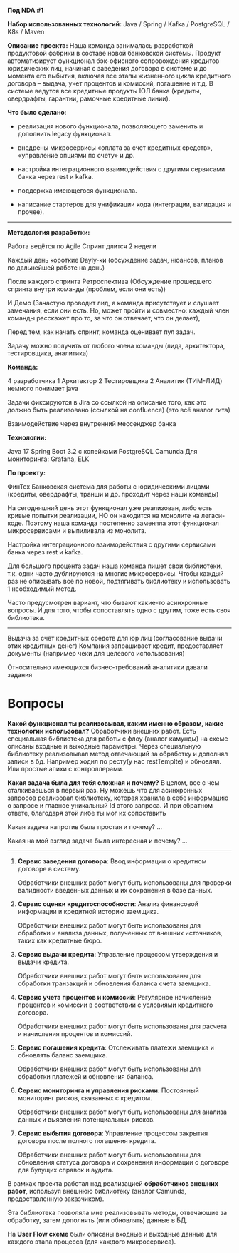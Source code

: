 **Под NDA #1**

**Набор использованных технологий:**
	Java / Spring / Kafka / PostgreSQL / K8s / Maven

**Описание проекта:**
	Наша команда занималась разработкой продуктовой фабрики в составе новой банковской системы. Продукт автоматизирует функционал бэк-офисного сопровождения кредитов юридических лиц, начиная с заведения договора в системе и до момента его выбытия, включая все этапы жизненного цикла кредитного договора – выдача, учет процентов и комиссий, погашение и т.д.
	В системе ведутся все кредитные продукты ЮЛ банка (кредиты, овердрафты, гарантии, рамочные кредитные линии).

**Что было сделано**:
- реализация нового функционала, позволяющего заменить и дополнить legacy функционал.

- внедрены микросервисы «оплата за счет кредитных средств», «управление опциями по счету» и др.

- настройка интеграционного взаимодействия с другими сервисами банка через rest и kafka.

- поддержка имеющегося функционала.

- написание стартеров для унификации кода (интеграции, валидация и прочее).

---

**Методология разработки:**

Работа ведётся по Agile 
Спринт длится 2 недели

Каждый день короткие Dayly-ки (обсуждение задач, нюансов, планов по дальнейшей работе на день)

После каждого спринта Ретроспектива (Обсуждение прошедшего спринта внутри команды (проблем, если они есть))

И Демо (Зачастую проводит лид, а команда присутствует и слушает замечания, если они есть. Но, может пройти и совместно: каждый член команды расскажет про то, за что он отвечает, что он делает), 

Перед тем, как начать спринт, команда оценивает пул задач.

Задачу можно получить от любого члена команды (лида, архитектора, тестировщика, аналитика)

**Команда:**

4 разработчика
1 Архитектор
2 Тестировщика
2 Аналитик (ТИМ-ЛИД) немного понимает java

Задачи фиксируются в Jira со ссылкой на описание того, как это должно быть реализовано (ссылкой на confluence) (это всё аналог гита)

Взаимодействие через внутренний мессенджер банка

**Технологии:**

Java 17
Spring Boot 3.2 c копейками
PostgreSQL
Camunda
Для мониторинга: Grafana, ELK

**По проекту:**

ФинТех
Банковская система для работы с юридическими лицами (кредиты, овердрафты, транши и др. проходит через наши команды)

На сегодняшний день этот функционал уже реализован, либо есть кривые попытки реализации, НО он находится на монолите на легаси-коде. 
Поэтому наша команда постепенно заменяла этот функционал микросервисами и выпиливала из монолита. 

Настройка интеграционного взаимодействия с другими сервисами банка через rest и kafka.

Для большого процента задач наша команда пишет свои библиотеки, т.к. одни часто дублируются на многие микросервисы. 
Чтобы каждый раз не описывать всё по новой, подтягивать библиотеку и использовать 1 необходимый метод.

Часто предусмотрен вариант, что бывают какие-то асинхронные вопросы. И для того, чтобы сопоставлять одно с другим, тоже есть своя библиотека.

---

Выдача за счёт кредитных средств для юр лиц (согласование выдачи этих кредитных денег)
Компания запрашивает кредит, предоставляет документы (например чеки для целевого использования)

Относительно имеющихся бизнес-требований аналитики давали задания

# Вопросы

**Какой функционал ты реализовывал, каким именно образом, какие технологии использовал?**
	Обработчики внешних работ.
	Есть специальная библиотека для работы с флоу (аналог камунды) на схеме описаны входные и выходные параметры.
	Через специальную библиотеку реализовывал метод отвечающий за обработку и дополнял записи в бд. Например ходил по ресту(у нас restTemplte) и обновлял. Или простые апихи с контроллерами.

**Какая задача была для тебя сложная и почему?**
	В целом, все с чем сталкиваешься в первый раз.
	Ну можешь что для асинхронных запросов реализовал библиотеку, которая хранила в себе информацию о запросе и главное уникальный Id этого запроса. И при обратном ответе, благодаря этой либе ты мог их сопоставить

Какая задача напротив была простая и почему?
	...

Какая на мой взгляд задача была интересная и почему?
	...

---

1. **Сервис заведения договора**:
	Ввод информации о кредитном договоре в систему. 
	
	Обработчики внешних работ могут быть использованы для проверки валидности введенных данных и их сохранения в базе данных.

2. **Сервис оценки кредитоспособности**: 
	Анализ финансовой информации и кредитной историю заемщика. 
	
	Обработчики внешних работ могут быть использованы для обработки и анализа данных, полученных от внешних источников, таких как кредитные бюро.

3. **Сервис выдачи кредита**: 
	Управление процессом утверждения и выдачи кредита. 
	
	Обработчики внешних работ могут быть использованы для обработки транзакций и обновления баланса счета заемщика.

4. **Сервис учета процентов и комиссий**:
	Регулярное начисление процентов и комиссии в соответствии с условиями кредитного договора. 
	
	Обработчики внешних работ могут быть использованы для расчета и начисления процентов и комиссий.

5. **Сервис погашения кредита**:
	Отслеживать платежи заемщика и обновлять баланс заемщика.
	
	Обработчики внешних работ могут быть использованы для обработки платежей и обновления баланса.

6. **Сервис мониторинга и управления рисками**:
	Постоянный мониторинг рисков, связанных с кредитом.
	
	Обработчики внешних работ могут быть использованы для анализа данных и выявления потенциальных рисков.

7. **Сервис выбытия договора**:
	Управление процессом закрытия договора после полного погашения кредита.
	
	Обработчики внешних работ могут быть использованы для обновления статуса договора и сохранения информации о договоре для будущих справок и аудита.

В рамках проекта работал над реализацией **обработчиков внешних работ**, используя внешнюю библиотеку (аналог Camunda, предоставленную заказчиком).

Эта библиотека позволяла мне реализовывать методы, отвечающие за обработку, затем дополнять (или обновлять) данные в БД.

На **User Flow схеме** были описаны входные и выходные данные для каждого этапа процесса (для каждого микросервиса).



